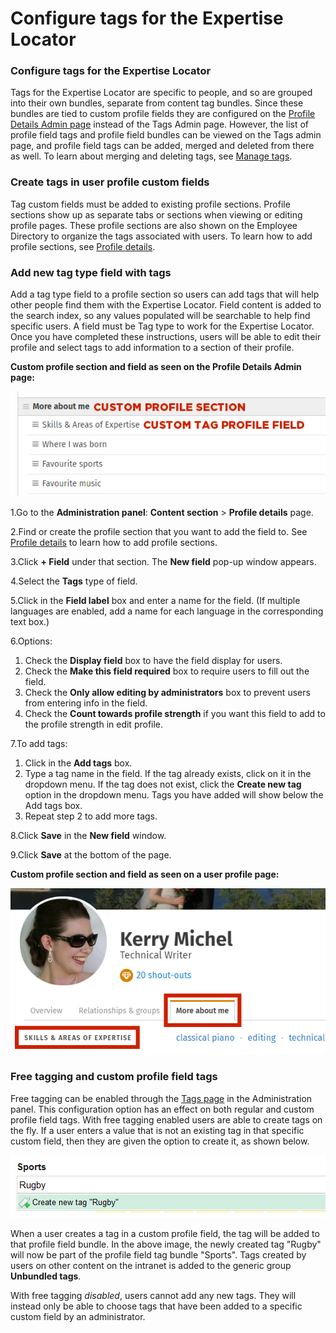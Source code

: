 # Configure tags for the Expertise Locator

### Configure tags for the Expertise Locator

Tags for the Expertise Locator are specific to people, and so are grouped into their own bundles, separate from content tag bundles. Since these bundles are tied to custom profile fields they are configured on the [Profile Details Admin page](../untitled-7/) instead of the Tags Admin page. However, the list of profile field tags and profile field bundles can be viewed on the Tags admin page, and profile field tags can be added, merged and deleted from there as well. To learn about merging and deleting tags, see [Manage tags](../untitled-5/manage-tags.md).

### Create tags in user profile custom fields <a id="section1"></a>

Tag custom fields must be added to existing profile sections. Profile sections show up as separate tabs or sections when viewing or editing profile pages. These profile sections are also shown on the Employee Directory to organize the tags associated with users. To learn how to add profile sections, see [Profile details](https://community.thoughtfarmer.com/content/105971).

### Add new tag type field with tags

Add a tag type field to a profile section so users can add tags that will help other people find them with the Expertise Locator. Field content is added to the search index, so any values populated will be searchable to help find specific users. A field must be Tag type to work for the Expertise Locator. Once you have completed these instructions, users will be able to edit their profile and select tags to add information to a section of their profile.  
  
**Custom profile section and field as seen on the Profile Details Admin page:**

![](../../../.gitbook/assets/5%20%2842%29.png)



1.Go to the **Administration panel**: **Content section** &gt; **Profile details** page.

2.Find or create the profile section that you want to add the field to. See [Profile details](../untitled-7/) to learn how to add profile sections.

3.Click **+ Field** under that section. The **New field** pop-up window appears.

4.Select the **Tags** type of field.

5.Click in the **Field label** box and enter a name for the field. \(If multiple languages are enabled, add a name for each language in the corresponding text box.\)

6.Options:

1. Check the **Display field** box to have the field display for users.
2. Check the **Make this field required** box to require users to fill out the field.
3. Check the **Only allow editing by administrators** box to prevent users from entering info in the field.
4. Check the **Count towards profile strength** if you want this field to add to the profile strength in edit profile.

7.To add tags:

1. Click in the **Add tags** box.
2. Type a tag name in the field. If the tag already exists, click on it in the dropdown menu. If the tag does not exist, click the **Create new tag** option in the dropdown menu. Tags you have added will show below the Add tags box.
3. Repeat step 2 to add more tags.

8.Click **Save** in the **New field** window.

9.Click **Save** at the bottom of the page.

**Custom profile section and field as seen on a user profile page:**

![](../../../.gitbook/assets/6%20%2829%29.png)

### Free tagging and custom profile field tags <a id="section2"></a>

Free tagging can be enabled through the [Tags page](../../../using-thoughtfarmer/tags/) in the Administration panel. This configuration option has an effect on both regular and custom profile field tags. With free tagging enabled users are able to create tags on the fly. If a user enters a value that is not an existing tag in that specific custom field, then they are given the option to create it, as shown below.

![](../../../.gitbook/assets/7%20%2820%29.png)

When a user creates a tag in a custom profile field, the tag will be added to that profile field bundle. In the above image, the newly created tag "Rugby" will now be part of the profile field tag bundle "Sports". Tags created by users on other content on the intranet is added to the generic group **Unbundled tags**.  
  
With free tagging _disabled_, users cannot add any new tags. They will instead only be able to choose tags that have been added to a specific custom field by an administrator.

